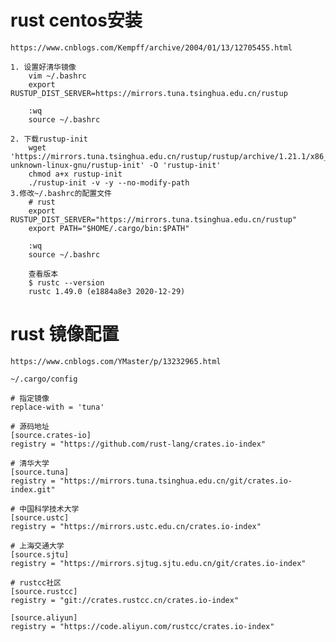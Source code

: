 # rust centos安装
	
	https://www.cnblogs.com/Kempff/archive/2004/01/13/12705455.html

	1. 设置好清华镜像
		vim ~/.bashrc
		export RUSTUP_DIST_SERVER=https://mirrors.tuna.tsinghua.edu.cn/rustup

		:wq
		source ~/.bashrc

	2. 下载rustup-init
		wget  'https://mirrors.tuna.tsinghua.edu.cn/rustup/rustup/archive/1.21.1/x86_64-unknown-linux-gnu/rustup-init' -O 'rustup-init'
		chmod a+x rustup-init
		./rustup-init -v -y --no-modify-path
	3.修改~/.bashrc的配置文件
		# rust
		export RUSTUP_DIST_SERVER="https://mirrors.tuna.tsinghua.edu.cn/rustup"
		export PATH="$HOME/.cargo/bin:$PATH"

		:wq
		source ~/.bashrc

		查看版本
		$ rustc --version
		rustc 1.49.0 (e1884a8e3 2020-12-29)

# rust 镜像配置

	https://www.cnblogs.com/YMaster/p/13232965.html

	~/.cargo/config 

	# 指定镜像
	replace-with = 'tuna'

	# 源码地址
	[source.crates-io]
	registry = "https://github.com/rust-lang/crates.io-index"

	# 清华大学
	[source.tuna]
	registry = "https://mirrors.tuna.tsinghua.edu.cn/git/crates.io-index.git"

	# 中国科学技术大学
	[source.ustc]
	registry = "https://mirrors.ustc.edu.cn/crates.io-index"

	# 上海交通大学
	[source.sjtu]
	registry = "https://mirrors.sjtug.sjtu.edu.cn/git/crates.io-index"

	# rustcc社区
	[source.rustcc]
	registry = "git://crates.rustcc.cn/crates.io-index"

	[source.aliyun]
	registry = "https://code.aliyun.com/rustcc/crates.io-index"